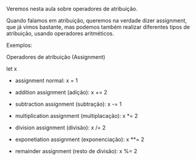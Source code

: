 Veremos nesta aula sobre operadores de atribuição.

Quando falamos em atribuição, queremos na verdade dizer assignment, que já vimos bastante, mas podemos também realizar diferentes tipos de atribuição, usando operadores aritméticos.

Exemplos:

Operadores de atribuição (Assignment)

let x

- assignment normal:
x = 1

- addition assignment (adição):
x += 2

- subtraction assignment (subtração):
x -= 1

- multiplication assignment (multiplacação):
x *= 2

- division assignment (divisão):
x /= 2

- exponetiation assignment (exponenciação):
x **= 2

- remainder assignment (resto de divisão):
x %= 2